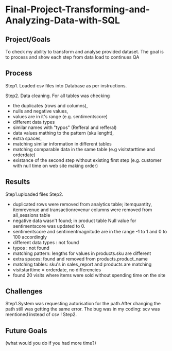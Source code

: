 # Final-Project-Transforming-and-Analyzing-Data-with-SQL

## Project/Goals

To check my ability to transform and analyse provided dataset. The goal is to process and show each step from data load to continues QA
## Process

Step1. Loaded csv files into Database as per instructions.

Step2. Data cleaning. For all tables was checking 
- the duplicates (rows and columns),
- nulls and negative values,
- values are in it's range (e.g. sentimentscore)
- different data types
- similar names with "typos" (Refferal and refferal)
- data values mathing to the pattern (sku lenght),
- extra spaces,
- matching similar information in different tables
- matching comparable data in the same table (e.g visitstarttime and orderdate)
- existance of the second step without existing first step (e.g. customer with null time on web site making order)

## Results
Step1.uploaded files
Step2. 
- duplicated rows were removed from analytics table; itemquantity, itemrevenue and transactionrevenur  columns were removed from all_sessions table
- negative data wasn't found; in product table Null value for sentimentscore was updated to 0.
- sentimentscore and sentimentmagnitude are in the range -1 to 1 and 0 to 100 accordingly
- different data types : not found
- typos : not found
- matching pattern: lengths for values in products.sku are different
- extra spaces: found and removed from products.product_name
- matching tables: sku's in sales_report and products are matching
- visitstarttime = orderdate, no differencies
- found 20 visits where items were sold without spending time on the site

## Challenges 

Step1.System was requesting autorisation for the path.After changing the path still was getting the same error. The bug was in my coding: scv was mentioned instead of csv !
Step2. 


## Future Goals
(what would you do if you had more time?)
